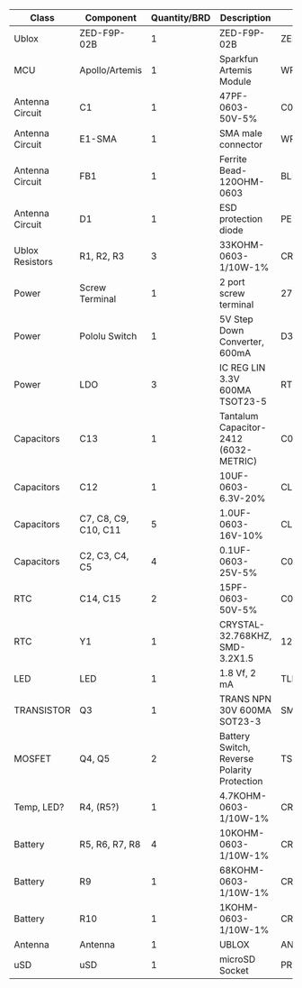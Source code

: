 
| Class           | Component            | Quantity/BRD | Description                                 | Part #              |
|-----------------|----------------------|--------------|---------------------------------------------|---------------------|
| Ublox           | ZED-F9P-02B          | 1            | ZED-F9P-02B                                 | ZED-F9P-02B         |
| MCU             | Apollo/Artemis       | 1            | Sparkfun Artemis Module                     | WRL-15484           |
| Antenna Circuit | C1                   | 1            | 47PF-0603-50V-5%                            | ‎C0603C470J5RAC7867‎  |
| Antenna Circuit | E1-SMA               | 1            | SMA male connector                          | WRL-00593           |
| Antenna Circuit | FB1                  | 1            | Ferrite Bead-120OHM-0603                    | BLM18AG121SH1D      |
| Antenna Circuit | D1                   | 1            | ESD protection diode                        | PESD0603-240        |
| Ublox Resistors | R1, R2, R3           | 3            | 33KOHM-0603-1/10W-1%                        | CR0603-FX-33R0ELF   |
| Power           | Screw Terminal       | 1            | 2 port screw terminal                       | 277-1247-ND         |
| Power           | Pololu Switch        | 1            | 5V Step Down Converter, 600mA               | D36V6F3             |
| Power           | LDO                  | 3            | IC REG LIN 3.3V 600MA TSOT23-5              | RT9080-33GJ5        |
| Capacitors      | C13                  | 1            | Tantalum Capacitor-2412 (6032-METRIC)       | C0603X102K5RAC3316  |
| Capacitors      | C12                  | 1            | 10UF-0603-6.3V-20%                          | CL10X106MQ8NNNC     |
| Capacitors      | C7, C8, C9, C10, C11 | 5            | 1.0UF-0603-16V-10%                          | ‎CL10A105KO8NNNC‎     |
| Capacitors      | C2, C3, C4, C5       | 4            | 0.1UF-0603-25V-5%                           | C0603C104J3RACAUTO  |
| RTC             | C14, C15             | 2            | 15PF-0603-50V-5%                            | C0603C150J5GAC7867  |
| RTC             | Y1                   | 1            | CRYSTAL-32.768KHZ, SMD-3.2X1.5              | ‎12.87156‎ (digikey)  |
| LED             | LED                  | 1            | 1.8 Vf, 2 mA                                | TLMS1000-GS08       |
| TRANSISTOR      | Q3                   | 1            | TRANS NPN 30V 600MA SOT23-3                 | SMBT2222AE6327HTSA1 |
| MOSFET          | Q4, Q5               | 2            | Battery Switch, Reverse Polarity Protection | TSM3401CX RFG       |
| Temp, LED?      | R4, (R5?)            | 1            | 4.7KOHM-0603-1/10W-1%                       | CR0603-FX-4701ELF   |
| Battery         | R5, R6, R7, R8       | 4            | 10KOHM-0603-1/10W-1%                        | ‎CR0603-FX-1002ELF‎   |
| Battery         | R9                   | 1            | 68KOHM-0603-1/10W-1%                        | CR0603-FX-6802ELF   |
| Battery         | R10                  | 1            | 1KOHM-0603-1/10W-1%                         | CR0603-FX-1001ELF   |
| Antenna         | Antenna              | 1            | UBLOX                                       | ANN-MB              |
| uSD             | uSD                  | 1            | microSD Socket                              | PRT-00127           |
